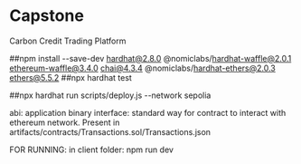 # Capstone
Carbon Credit Trading Platform

##npm install --save-dev hardhat@2.8.0 @nomiclabs/hardhat-waffle@2.0.1 ethereum-waffle@3.4.0 chai@4.3.4 @nomiclabs/hardhat-ethers@2.0.3 ethers@5.5.2
##npx hardhat test

##npx hardhat run scripts/deploy.js --network sepolia

abi: application binary interface: standard way for contract to interact with ethereum network.
Present in artifacts/contracts/Transactions.sol/Transactions.json

FOR RUNNING: in client folder: npm run dev
